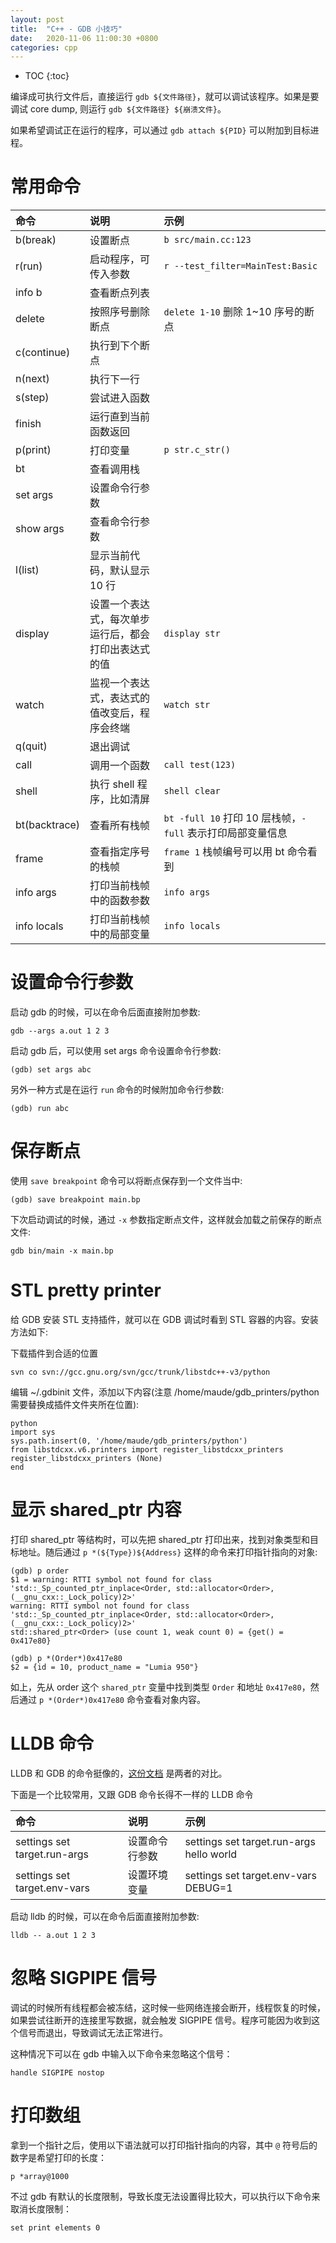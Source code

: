 ```yaml
---
layout: post
title:  "C++ - GDB 小技巧"
date:   2020-11-06 11:00:30 +0800
categories: cpp
---
```


* TOC
{:toc}

编译成可执行文件后，直接运行 `gdb ${文件路径}`，就可以调试该程序。如果是要调试 core dump, 则运行 `gdb ${文件路径} ${崩溃文件}`。

如果希望调试正在运行的程序，可以通过 `gdb attach ${PID}` 可以附加到目标进程。


# 常用命令

| 命令 | 说明 | 示例 |
|:--|:--|:--|
| b(break) | 设置断点 | `b src/main.cc:123` |
| r(run) | 启动程序，可传入参数 | `r --test_filter=MainTest:Basic` |
| info b | 查看断点列表 | |
| delete | 按照序号删除断点 | `delete 1-10` 删除 1~10 序号的断点 |
| c(continue) | 执行到下个断点 | |
| n(next) | 执行下一行 | |
| s(step) | 尝试进入函数 | |
| finish | 运行直到当前函数返回 | |
| p(print) | 打印变量 | `p str.c_str()` |
| bt | 查看调用栈 | |
| set args | 设置命令行参数 | |
| show args | 查看命令行参数 | |
| l(list) | 显示当前代码，默认显示 10 行 |  |
| display | 设置一个表达式，每次单步运行后，都会打印出表达式的值 | `display str` |
| watch | 监视一个表达式，表达式的值改变后，程序会终端 | `watch str` |
| q(quit) | 退出调试 | |
| call | 调用一个函数 | `call test(123)` |
| shell | 执行 shell 程序，比如清屏 | `shell clear` |
| bt(backtrace) | 查看所有栈帧 | `bt -full 10` 打印 10 层栈帧，`-full` 表示打印局部变量信息 |
| frame | 查看指定序号的栈帧 | `frame 1` 栈帧编号可以用 bt 命令看到 |
| info args | 打印当前栈帧中的函数参数 | `info args` |
| info locals | 打印当前栈帧中的局部变量 | `info locals` |


# 设置命令行参数

启动 gdb 的时候，可以在命令后面直接附加参数:

```
gdb --args a.out 1 2 3
```

启动 gdb 后，可以使用 set args 命令设置命令行参数:

```
(gdb) set args abc
```

另外一种方式是在运行 `run` 命令的时候附加命令行参数:

```
(gdb) run abc
```


# 保存断点

使用 `save breakpoint` 命令可以将断点保存到一个文件当中:

```
(gdb) save breakpoint main.bp
```

下次启动调试的时候，通过 `-x` 参数指定断点文件，这样就会加载之前保存的断点文件:

```
gdb bin/main -x main.bp
```


# STL pretty printer

给 GDB 安装 STL 支持插件，就可以在 GDB 调试时看到 STL 容器的内容。安装方法如下:

下载插件到合适的位置

```
svn co svn://gcc.gnu.org/svn/gcc/trunk/libstdc++-v3/python
```

编辑 ~/.gdbinit 文件，添加以下内容(注意 /home/maude/gdb_printers/python 需要替换成插件文件夹所在位置):

```
python
import sys
sys.path.insert(0, '/home/maude/gdb_printers/python')
from libstdcxx.v6.printers import register_libstdcxx_printers
register_libstdcxx_printers (None)
end
```


# 显示 shared_ptr 内容

打印 shared_ptr 等结构时，可以先把 shared_ptr 打印出来，找到对象类型和目标地址。随后通过 `p *(${Type})${Address}` 这样的命令来打印指针指向的对象:

```
(gdb) p order
$1 = warning: RTTI symbol not found for class 'std::_Sp_counted_ptr_inplace<Order, std::allocator<Order>, (__gnu_cxx::_Lock_policy)2>'
warning: RTTI symbol not found for class 'std::_Sp_counted_ptr_inplace<Order, std::allocator<Order>, (__gnu_cxx::_Lock_policy)2>'
std::shared_ptr<Order> (use count 1, weak count 0) = {get() = 0x417e80}

(gdb) p *(Order*)0x417e80
$2 = {id = 10, product_name = "Lumia 950"}
```

如上，先从 order 这个 `shared_ptr` 变量中找到类型 `Order` 和地址 `0x417e80`，然后通过 `p *(Order*)0x417e80` 命令查看对象内容。


# LLDB 命令

LLDB 和 GDB 的命令挺像的，[这份文档](https://lldb.llvm.org/use/map.html) 是两者的对比。

下面是一个比较常用，又跟 GDB 命令长得不一样的 LLDB 命令 

| 命令 | 说明 | 示例 |
|:--|:--|:--|
| settings set target.run-args | 设置命令行参数 | settings set target.run-args hello world |
| settings set target.env-vars | 设置环境变量 | settings set target.env-vars DEBUG=1 |

启动 lldb 的时候，可以在命令后面直接附加参数:

```
lldb -- a.out 1 2 3
```


# 忽略 SIGPIPE 信号

调试的时候所有线程都会被冻结，这时候一些网络连接会断开，线程恢复的时候，如果尝试往断开的连接里写数据，就会触发 SIGPIPE 信号。程序可能因为收到这个信号而退出，导致调试无法正常进行。

这种情况下可以在 gdb 中输入以下命令来忽略这个信号：

```
handle SIGPIPE nostop
```


# 打印数组

拿到一个指针之后，使用以下语法就可以打印指针指向的内容，其中 `@` 符号后的数字是希望打印的长度：

```
p *array@1000
```

不过 gdb 有默认的长度限制，导致长度无法设置得比较大，可以执行以下命令来取消长度限制：

```
set print elements 0
```